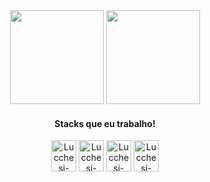 <div align="center">
  <img height="150em" src="https://github-readme-stats.vercel.app/api?username=LeoNRig&show_icons=true&theme=dark&include_all_commits=true&count_private=true"/>
  <img height="150em" src="https://github-readme-stats.vercel.app/api/top-langs/?username=LeoNRig&layout=compact&langs_count=7&theme=dark"/>
</div>
  
  
  <div align="center">
    <h4>Stacks que eu trabalho!</h4>
  </div>
  
  <div align="center">
    <img align="center" alt="Lucchesi-Kotlin" height="50" width="40" src="https://cdn.jsdelivr.net/gh/devicons/devicon/icons/kotlin/kotlin-original-wordmark.svg">
    <img align="center" alt="Lucchesi-JAVA" height="50" width="40" src="https://cdn.jsdelivr.net/gh/devicons/devicon/icons/java/java-original-wordmark.svg">
    <img align="center" alt="Lucchesi-Firebase" height="50" width="40" src="https://cdn.jsdelivr.net/gh/devicons/devicon/icons/firebase/firebase-original-wordmark.svg">
    <img align="center" alt="Lucchesi-Android" height="50" width="40" src="https://cdn.jsdelivr.net/gh/devicons/devicon/icons/android/android-original-wordmark.svg">
</div>
